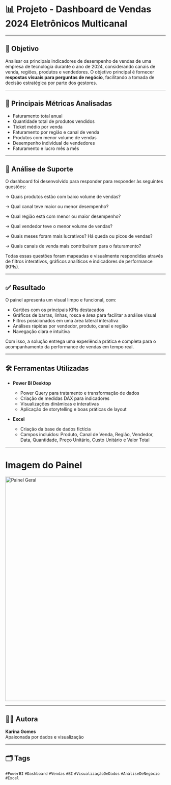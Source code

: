 # 📊 Projeto - Dashboard de Vendas 2024 Eletrônicos Multicanal

---

## 🎯 Objetivo

Analisar os principais indicadores de desempenho de vendas de uma empresa de tecnologia durante o ano de 2024, 
considerando canais de venda, regiões, produtos e vendedores. O objetivo principal é fornecer **respostas visuais para perguntas de negócio**,
facilitando a tomada de decisão estratégica por parte dos gestores.

---

## 📌 Principais Métricas Analisadas

- Faturamento total anual
- Quantidade total de produtos vendidos
- Ticket médio por venda
- Faturamento por região e canal de venda
- Produtos com menor volume de vendas
- Desempenho individual de vendedores
- Faturamento e lucro mês a mês

---

## 🧠 Análise de Suporte

O dashboard foi desenvolvido para responder para responder às seguintes questões:

→ Quais produtos estão com baixo volume de vendas?

→ Qual canal teve maior ou menor desempenho?

→ Qual região está com menor ou maior desempenho?

→ Qual vendedor teve o menor volume de vendas?

→ Quais meses foram mais lucrativos? Há queda ou picos de vendas?

→ Quais canais de venda mais contribuíram para o faturamento?

Todas essas questões foram mapeadas e visualmente respondidas através de filtros interativos, gráficos analíticos e indicadores de performance (KPIs).

---

## ✅ Resultado

O painel apresenta um visual limpo e funcional, com:
- Cartões com os principais KPIs destacados
- Gráficos de barras, linhas, rosca e área para facilitar a análise visual
- Filtros posicionados em uma área lateral interativa
- Análises rápidas por vendedor, produto, canal e região
- Navegação clara e intuitiva

Com isso, a solução entrega uma experiência prática e completa para o acompanhamento da performance de vendas em tempo real.

---

## 🛠️ Ferramentas Utilizadas

- **Power BI Desktop**
  - Power Query para tratamento e transformação de dados
  - Criação de medidas DAX para indicadores
  - Visualizações dinâmicas e interativas
  - Aplicação de storytelling e boas práticas de layout

- **Excel**
  - Criação da base de dados fictícia
  - Campos incluídos: Produto, Canal de Venda, Região, Vendedor, Data, Quantidade, Preço Unitário, Custo Unitário e Valor Total

---

# Imagem do Painel
<img width="1258" height="704" alt="Painel Geral" src="https://github.com/user-attachments/assets/976cf896-91ce-41f4-ae87-93236f4030c9" />

---
## 👩‍💻 Autora

**Karina Gomes**  
Apaixonada por dados e visualização  

---

## 🗂️ Tags


`#PowerBI` `#Dashboard` `#Vendas` `#BI` `#VisualizaçãoDeDados` `#AnáliseDeNegócio` `#Excel`

